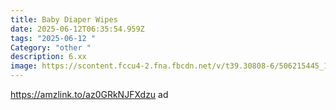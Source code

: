 ```yaml
---
title: Baby Diaper Wipes
date: 2025-06-12T06:35:54.959Z
tags: "2025-06-12 "
Category: "other "
description: 6.xx
image: https://scontent.fccu4-2.fna.fbcdn.net/v/t39.30808-6/506215445_122132958218831453_6300838096742904484_n.jpg?stp=dst-jpg_p526x296_tt6&_nc_cat=100&ccb=1-7&_nc_sid=aa7b47&_nc_ohc=v5KSPN94E9sQ7kNvwFO7YEX&_nc_oc=Admklo25WHPBZWSeNTYSikn1puKQaNydddNcCfhX0SzyERaxmL3lyfTvMCOCYV6eGp4&_nc_zt=23&_nc_ht=scontent.fccu4-2.fna&_nc_gid=80O9EGdPULOYto0BjIz3Zg&oh=00_AfPemybhG0LJbc4shZNFT22jEJvNUCq5xhREMbm7wSmCYw&oe=68505E39
---
```

https://amzlink.to/az0GRkNJFXdzu ad